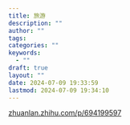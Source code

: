 ```yaml
---
title: 旅游
description: ""
author: ""
tags: 
categories: ""
keywords:
  - ""
draft: true
layout: ""
date: 2024-07-09 19:33:59
lastmod: 2024-07-09 19:34:10
---
```

[zhuanlan.zhihu.com/p/694199597](https://zhuanlan.zhihu.com/p/694199597)
